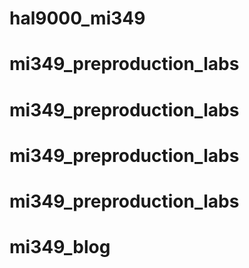 # hal9000_mi349
# mi349_preproduction_labs
# mi349_preproduction_labs
# mi349_preproduction_labs
# mi349_preproduction_labs
# mi349_blog
